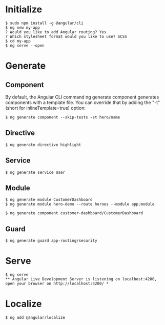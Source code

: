 Initialize
==========

```console
$ sudo npm install -g @angular/cli
$ ng new my-app
? Would you like to add Angular routing? Yes
? Which stylesheet format would you like to use? SCSS
$ cd my-app
$ ng serve --open
```

Generate
========

Component
---------

By default, the Angular CLI command ng generate component generates components with a template file. You can override that by adding the "-t" (short for inlineTemplate=true) option:

```console
$ ng generate component --skip-tests -st hero/name
```

Directive
---------

```console
$ ng generate directive highlight
```

Service
-------

```console
$ ng generate service User
```


Module
------

```console
$ ng generate module CustomerDashboard
$ ng generate module hero-demo --route heroes --module app.module

$ ng generate component customer-dashboard/CustomerDashboard
```

Guard
-----

```console
$ ng generate guard app-routing/security
```

Serve
=====

```console
$ ng serve
** Angular Live Development Server is listening on localhost:4200, open your browser on http://localhost:4200/ *
```

Localize
========

```console
$ ng add @angular/localize
```

